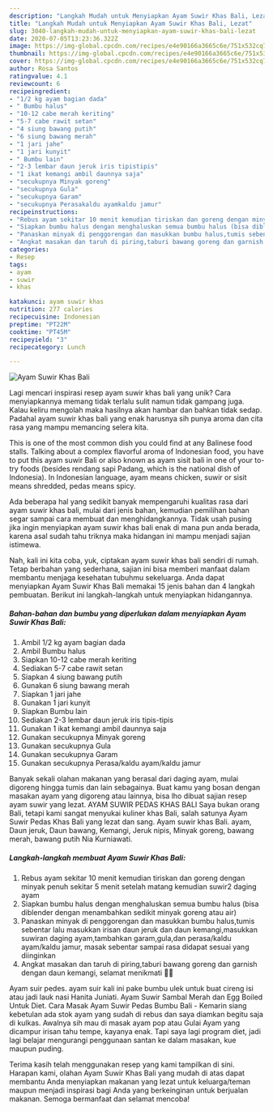 ```yaml
---
description: "Langkah Mudah untuk Menyiapkan Ayam Suwir Khas Bali, Lezat"
title: "Langkah Mudah untuk Menyiapkan Ayam Suwir Khas Bali, Lezat"
slug: 3040-langkah-mudah-untuk-menyiapkan-ayam-suwir-khas-bali-lezat
date: 2020-07-05T13:23:36.322Z
image: https://img-global.cpcdn.com/recipes/e4e90166a3665c6e/751x532cq70/ayam-suwir-khas-bali-foto-resep-utama.jpg
thumbnail: https://img-global.cpcdn.com/recipes/e4e90166a3665c6e/751x532cq70/ayam-suwir-khas-bali-foto-resep-utama.jpg
cover: https://img-global.cpcdn.com/recipes/e4e90166a3665c6e/751x532cq70/ayam-suwir-khas-bali-foto-resep-utama.jpg
author: Rosa Santos
ratingvalue: 4.1
reviewcount: 6
recipeingredient:
- "1/2 kg ayam bagian dada"
- " Bumbu halus"
- "10-12 cabe merah keriting"
- "5-7 cabe rawit setan"
- "4 siung bawang putih"
- "6 siung bawang merah"
- "1 jari jahe"
- "1 jari kunyit"
- " Bumbu lain"
- "2-3 lembar daun jeruk iris tipistipis"
- "1 ikat kemangi ambil daunnya saja"
- "secukupnya Minyak goreng"
- "secukupnya Gula"
- "secukupnya Garam"
- "secukupnya Perasakaldu ayamkaldu jamur"
recipeinstructions:
- "Rebus ayam sekitar 10 menit kemudian tiriskan dan goreng dengan minyak penuh sekitar 5 menit setelah matang kemudian suwir2 daging ayam"
- "Siapkan bumbu halus dengan menghaluskan semua bumbu halus (bisa diblender dengan menambahkan sedikit minyak goreng atau air)"
- "Panaskan minyak di penggorengan dan masukkan bumbu halus,tumis sebentar lalu masukkan irisan daun jeruk dan daun kemangi,masukkan suwiran daging ayam,tambahkan garam,gula,dan perasa/kaldu ayam/kaldu jamur, masak sebentar sampai rasa didapat sesuai yang diinginkan"
- "Angkat masakan dan taruh di piring,taburi bawang goreng dan garnish dengan daun kemangi, selamat menikmati 🤗🥰"
categories:
- Resep
tags:
- ayam
- suwir
- khas

katakunci: ayam suwir khas 
nutrition: 277 calories
recipecuisine: Indonesian
preptime: "PT22M"
cooktime: "PT45M"
recipeyield: "3"
recipecategory: Lunch

---
```



![Ayam Suwir Khas Bali](https://img-global.cpcdn.com/recipes/e4e90166a3665c6e/751x532cq70/ayam-suwir-khas-bali-foto-resep-utama.jpg)

Lagi mencari inspirasi resep ayam suwir khas bali yang unik? Cara menyiapkannya memang tidak terlalu sulit namun tidak gampang juga. Kalau keliru mengolah maka hasilnya akan hambar dan bahkan tidak sedap. Padahal ayam suwir khas bali yang enak harusnya sih punya aroma dan cita rasa yang mampu memancing selera kita.

This is one of the most common dish you could find at any Balinese food stalls. Talking about a complex flavorful aroma of Indonesian food, you have to put this ayam suwir Bali or also known as ayam sisit bali in one of your to-try foods (besides rendang sapi Padang, which is the national dish of Indonesia). In Indonesian language, ayam means chicken, suwir or sisit means shredded, pedas means spicy.

Ada beberapa hal yang sedikit banyak mempengaruhi kualitas rasa dari ayam suwir khas bali, mulai dari jenis bahan, kemudian pemilihan bahan segar sampai cara membuat dan menghidangkannya. Tidak usah pusing jika ingin menyiapkan ayam suwir khas bali enak di mana pun anda berada, karena asal sudah tahu triknya maka hidangan ini mampu menjadi sajian istimewa.


Nah, kali ini kita coba, yuk, ciptakan ayam suwir khas bali sendiri di rumah. Tetap berbahan yang sederhana, sajian ini bisa memberi manfaat dalam membantu menjaga kesehatan tubuhmu sekeluarga. Anda dapat menyiapkan Ayam Suwir Khas Bali memakai 15 jenis bahan dan 4 langkah pembuatan. Berikut ini langkah-langkah untuk menyiapkan hidangannya.

<!--inarticleads1-->

##### Bahan-bahan dan bumbu yang diperlukan dalam menyiapkan Ayam Suwir Khas Bali:

1. Ambil 1/2 kg ayam bagian dada
1. Ambil  Bumbu halus
1. Siapkan 10-12 cabe merah keriting
1. Sediakan 5-7 cabe rawit setan
1. Siapkan 4 siung bawang putih
1. Gunakan 6 siung bawang merah
1. Siapkan 1 jari jahe
1. Gunakan 1 jari kunyit
1. Siapkan  Bumbu lain
1. Sediakan 2-3 lembar daun jeruk iris tipis-tipis
1. Gunakan 1 ikat kemangi ambil daunnya saja
1. Gunakan secukupnya Minyak goreng
1. Gunakan secukupnya Gula
1. Gunakan secukupnya Garam
1. Gunakan secukupnya Perasa/kaldu ayam/kaldu jamur


Banyak sekali olahan makanan yang berasal dari daging ayam, mulai digoreng hingga tumis dan lain sebagainya. Buat kamu yang bosan dengan masakan ayam yang digoreng atau lainnya, bisa lho dibuat sajian resep ayam suwir yang lezat. AYAM SUWIR PEDAS KHAS BALI Saya bukan orang Bali, tetapi kami sangat menyukai kuliner khas Bali, salah satunya Ayam Suwir Pedas Khas Bali yang lezat dan sang. Ayam suwir khas Bali. ayam, Daun jeruk, Daun bawang, Kemangi, Jeruk nipis, Minyak goreng, bawang merah, bawang putih Nia Kurniawati. 

<!--inarticleads2-->

##### Langkah-langkah membuat Ayam Suwir Khas Bali:

1. Rebus ayam sekitar 10 menit kemudian tiriskan dan goreng dengan minyak penuh sekitar 5 menit setelah matang kemudian suwir2 daging ayam
1. Siapkan bumbu halus dengan menghaluskan semua bumbu halus (bisa diblender dengan menambahkan sedikit minyak goreng atau air)
1. Panaskan minyak di penggorengan dan masukkan bumbu halus,tumis sebentar lalu masukkan irisan daun jeruk dan daun kemangi,masukkan suwiran daging ayam,tambahkan garam,gula,dan perasa/kaldu ayam/kaldu jamur, masak sebentar sampai rasa didapat sesuai yang diinginkan
1. Angkat masakan dan taruh di piring,taburi bawang goreng dan garnish dengan daun kemangi, selamat menikmati 🤗🥰


Ayam suir pedes. ayam suir kali ini pake bumbu ulek untuk buat cireng isi atau jadi lauk nasi Hanita Juniati. Ayam Suwir Sambal Merah dan Egg Boiled Untuk Diet. Cara Masak Ayam Suwir Pedas Bumbu Bali - Kemarin siang kebetulan ada stok ayam yang sudah di rebus dan saya diamkan begitu saja di kulkas. Awalnya sih mau di masak ayam pop atau Gulai Ayam yang dicampur irisan tahu tempe, kayanya enak. Tapi saya lagi program diet, jadi lagi belajar mengurangi penggunaan santan ke dalam masakan, kue maupun puding. 

Terima kasih telah menggunakan resep yang kami tampilkan di sini. Harapan kami, olahan Ayam Suwir Khas Bali yang mudah di atas dapat membantu Anda menyiapkan makanan yang lezat untuk keluarga/teman maupun menjadi inspirasi bagi Anda yang berkeinginan untuk berjualan makanan. Semoga bermanfaat dan selamat mencoba!
